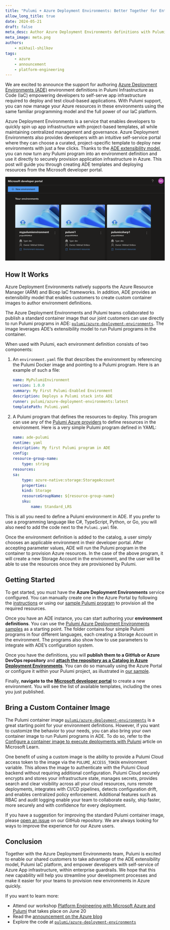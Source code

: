 ```yaml
---
title: "Pulumi + Azure Deployment Environments: Better Together for Enterprise Developers"
allow_long_title: true
date: 2024-05-21
draft: false
meta_desc: Author Azure Deployment Environments definitions with Pulumi using your favorite programming language.
meta_image: meta.png
authors:
    - mikhail-shilkov
tags:
    - azure
    - announcement
    - platform-engineering
---
```


We are excited to announce the support for authoring [Azure Deployment Environments (ADE)](https://learn.microsoft.com/en-us/azure/deployment-environments/) environment definitions in Pulumi Infrastructure as Code (IaC) empowering developers to self-serve app infrastructure required to deploy and test cloud-based applications. With Pulumi support, you can now manage your Azure resources in these environments using the same familiar programming model and the full power of our IaC platform.

<!--more-->

Azure Deployment Environments is a service that enables developers to quickly spin up app infrastructure with project-based templates, all while maintaining centralized management and governance. Azure Deployment Environments also provides developers with an intuitive self-service portal where they can choose a curated, project-specific template to deploy new environments with just a few clicks. Thanks to the [ADE extensibility model](https://learn.microsoft.com/en-us/azure/deployment-environments/how-to-configure-extensibility-generic-container-image), you can now turn any Pulumi program into an environment definition and use it directly to securely provision application infrastructure in Azure. This post will guide you through creating ADE templates and deploying resources from the Microsoft developer portal.

![Developer Portal](./devportal.png)

## How It Works

Azure Deployment Environments natively supports the Azure Resource Manager (ARM) and Bicep IaC frameworks. In addition, ADE provides an extensibility model that enables customers to create custom container images to author environment definitions.

The Azure Deployment Environments and Pulumi teams collaborated to publish a standard container image that our joint customers can use directly to run Pulumi programs in ADE: [`pulumi/azure-deployment-environments`](https://hub.docker.com/repository/docker/pulumi/azure-deployment-environments). The image leverages ADE’s extensibility model to run Pulumi programs in the container.

When used with Pulumi, each environment definition consists of two components:

1. An `environment.yaml` file that describes the environment by referencing the Pulumi Docker image and pointing to a Pulumi program. Here is an example of such a file:

    ```yaml
    name: MyPulumiEnvironment
    version: 1.0.0
    summary: My First Pulumi-Enabled Environment
    description: Deploys a Pulumi stack into ADE
    runner: pulumi/azure-deployment-environments:latest
    templatePath: Pulumi.yaml
    ```

2. A Pulumi program that defines the resources to deploy. This program can use any of the [Pulumi Azure providers](https://www.pulumi.com/docs/clouds/azure/) to define resources in the environment. Here is a very simple Pulumi program defined in YAML:

    ```yaml
    name: ade-pulumi
    runtime: yaml
    description: My first Pulumi program in ADE
    config:
    resource-group-name:
        type: string
    resources:
    sa:
        type: azure-native:storage:StorageAccount
        properties:
        kind: Storage
        resourceGroupName: ${resource-group-name}
        sku:
            name: Standard_LRS
    ```

This is all you need to define a Pulumi environment in ADE. If you prefer to use a programming language like C#, TypeScript, Python, or Go, you will also need to add the code next to the `Pulumi.yaml` file.

Once the environment definition is added to the catalog, a user simply chooses an applicable environment in their developer portal. After accepting parameter values, ADE will run the Pulumi program in the container to provision Azure resources. In the case of the above program, it will create a new Storage Account in the environment, and the user will be able to use the resources once they are provisioned by Pulumi.

## Getting Started

To get started, you must have the **Azure Deployment Environments** service configured. You can manually create one in the Azure Portal by following the [instructions](https://learn.microsoft.com/en-us/azure/deployment-environments/quickstart-create-and-configure-devcenter) or using our [sample Pulumi program](https://github.com/pulumi/azure-deployment-environments/tree/main/Provisioning/ade) to provision all the required resources.

Once you have an ADE instance, you can start authoring your **environment definitions**. You can use the [Pulumi Azure Deployment Environments samples](https://github.com/pulumi/azure-deployment-environments/tree/main/Environments) as a starting point. The folder contains four simple Pulumi programs in four different languages, each creating a Storage Account in the environment. The programs also show how to use parameters to integrate with ADE’s configuration system.

Once you have the definitions, you will **publish them to a GitHub or Azure DevOps repository** and [**attach the repository as a Catalog in Azure Deployment Environments**](https://learn.microsoft.com/en-us/azure/deployment-environments/how-to-configure-catalog?tabs=DevOpsRepoMSI). You can do so manually using the Azure Portal or configure it within your Pulumi project, as illustrated in [our sample](https://github.com/pulumi/azure-deployment-environments/blob/1a9633cd31977be2b78cd727b21225ff7b48913d/Provisioning/ade/index.ts#L132-L141).

Finally, **navigate to the [Microsoft developer portal](https://devportal.microsoft.com)** to create a new environment. You will see the list of available templates, including the ones you just published.

## Bring a Custom Container Image

The Pulumi container image [`pulumi/azure-deployment-environments`](https://hub.docker.com/repository/docker/pulumi/azure-deployment-environments) is a great starting point for your environment definitions. However, if you want to customize the behavior to your needs, you can also bring your own container image to run Pulumi programs in ADE. To do so, refer to the [Configure a container image to execute deployments with Pulumi](https://aka.ms/ade/pulumi-docs) article on Microsoft Learn.

One benefit of using a custom image is the ability to provide a Pulumi Cloud access token to the image via the `PULUMI_ACCESS_TOKEN` environment variable. This allows the image to authenticate with the Pulumi Cloud backend without requiring additional configuration. Pulumi Cloud securely encrypts and stores your infrastructure state, manages secrets, provides search and clear visibility across all your cloud resources, runs remote deployments, integrates with CI/CD pipelines, detects configuration drift, and enables centralized policy enforcement. Additional features such as RBAC and audit logging enable your team to collaborate easily, ship faster, more securely and with confidence for every deployment.

If you have a suggestion for improving the standard Pulumi container image, please [open an issue](https://github.com/pulumi/azure-deployment-environments/issues/new) on our GitHub repository. We are always looking for ways to improve the experience for our Azure users.

## Conclusion

Together with the Azure Deployment Environments team, Pulumi is excited to enable our shared customers to take advantage of the ADE extensibility model, Pulumi IaC platform, and empower developers with self-service of Azure App infrastructure, within enterprise guardrails. We hope that this new capability will help you streamline your development processes and make it easier for your teams to provision new environments in Azure quickly.

If you want to learn more:
- Attend our workshop [Platform Engineering with Microsoft Azure and Pulumi](https://www.pulumi.com/resources/platform-engineering-with-azure-pulumi/) that takes place on June 20
- Read the [announcement on the Azure blog](https://aka.ms/build24/ade-blog)
- Explore the code at [`pulumi/azure-deployment-environments`](https://github.com/pulumi/azure-deployment-environments)
